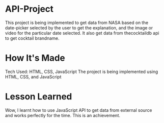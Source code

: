 # API-Project
This project is being implemented to get data from NASA based on the date-picker selected by the user to get the explanation, and the image or video for the particular date selected. It also get data from thecocktaildb api to get cocktail brandname.

# How It's Made
Tech Used: HTML, CSS, JavaScript
The project is being implemented using HTML, CSS, and JavaScript

# Lesson Learned
Wow, I learnt how to use JavaScript API to get data from external source and works perfectly for the time. This is an achievement. 
